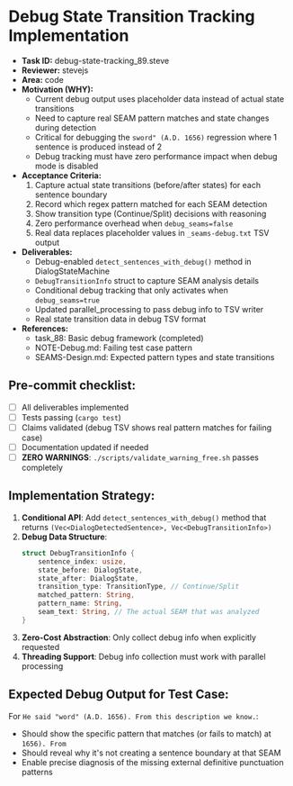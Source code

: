 # Debug State Transition Tracking Implementation

* **Task ID:** debug-state-tracking_89.steve
* **Reviewer:** stevejs
* **Area:** code
* **Motivation (WHY):**
  - Current debug output uses placeholder data instead of actual state transitions
  - Need to capture real SEAM pattern matches and state changes during detection
  - Critical for debugging the `sword" (A.D. 1656)` regression where 1 sentence is produced instead of 2
  - Debug tracking must have zero performance impact when debug mode is disabled
* **Acceptance Criteria:**
  1. Capture actual state transitions (before/after states) for each sentence boundary
  2. Record which regex pattern matched for each SEAM detection
  3. Show transition type (Continue/Split) decisions with reasoning
  4. Zero performance overhead when `debug_seams=false`
  5. Real data replaces placeholder values in `_seams-debug.txt` TSV output
* **Deliverables:**
  - Debug-enabled `detect_sentences_with_debug()` method in DialogStateMachine
  - `DebugTransitionInfo` struct to capture SEAM analysis details
  - Conditional debug tracking that only activates when `debug_seams=true`
  - Updated parallel_processing to pass debug info to TSV writer
  - Real state transition data in debug TSV format
* **References:**
  - task_88: Basic debug framework (completed)
  - NOTE-Debug.md: Failing test case pattern
  - SEAMS-Design.md: Expected pattern types and state transitions

## Pre-commit checklist:
- [ ] All deliverables implemented  
- [ ] Tests passing (`cargo test`)
- [ ] Claims validated (debug TSV shows real pattern matches for failing case)
- [ ] Documentation updated if needed
- [ ] **ZERO WARNINGS**: `./scripts/validate_warning_free.sh` passes completely

## Implementation Strategy:
1. **Conditional API**: Add `detect_sentences_with_debug()` method that returns `(Vec<DialogDetectedSentence>, Vec<DebugTransitionInfo>)`
2. **Debug Data Structure**: 
   ```rust
   struct DebugTransitionInfo {
       sentence_index: usize,
       state_before: DialogState,
       state_after: DialogState,
       transition_type: TransitionType, // Continue/Split
       matched_pattern: String,
       pattern_name: String,
       seam_text: String, // The actual SEAM that was analyzed
   }
   ```
3. **Zero-Cost Abstraction**: Only collect debug info when explicitly requested
4. **Threading Support**: Debug info collection must work with parallel processing

## Expected Debug Output for Test Case:
For `He said "word" (A.D. 1656). From this description we know.`:
- Should show the specific pattern that matches (or fails to match) at `1656). From`
- Should reveal why it's not creating a sentence boundary at that SEAM
- Enable precise diagnosis of the missing external definitive punctuation patterns
